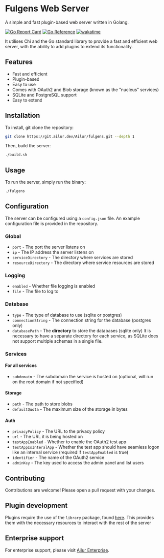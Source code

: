 # Fulgens Web Server
A simple and fast plugin-based web server written in Golang.

[![Go Report Card](https://goreportcard.com/badge/git.ailur.dev/ailur/fulgens)](https://goreportcard.com/report/git.ailur.dev/ailur/fulgens) [![Go Reference](https://pkg.go.dev/badge/git.ailur.dev/ailur/fulgens.svg)](https://pkg.go.dev/git.ailur.dev/ailur/fulgens) [![wakatime](https://wakatime.com/badge/user/754e87c4-b184-4291-9f4e-0392f3c2126c/project/1f4885c6-3a1b-4f0d-b72b-5659c94ea2ad.svg)](https://wakatime.com/badge/user/754e87c4-b184-4291-9f4e-0392f3c2126c/project/1f4885c6-3a1b-4f0d-b72b-5659c94ea2ad)

It utilises Chi and the Go standard library to provide a fast and efficient web server, with the ability to add plugins to extend its functionality.

## Features
- Fast and efficient
- Plugin-based
- Easy to use
- Comes with OAuth2 and Blob storage (known as the "nucleus" services)
- SQLite and PostgreSQL support
- Easy to extend

## Installation
To install, git clone the repository:
```sh
git clone https://git.ailur.dev/Ailur/fulgens.git --depth 1
```

Then, build the server:
```sh
./build.sh
```

## Usage
To run the server, simply run the binary:
```sh
./fulgens
```

## Configuration
The server can be configured using a `config.json` file. An example configuration file is provided in the repository.
### Global
- `port` - The port the server listens on
- `ip` - The IP address the server listens on
- `serviceDirectory` - The directory where services are stored
- `resourceDirectory` - The directory where service resources are stored
### Logging
- `enabled` - Whether file logging is enabled
- `file` - The file to log to
### Database
- `type` - The type of database to use (sqlite or postgres)
- `connectionString` - The connection string for the database (postgres only)
- `databasePath` - The **directory** to store the databases (sqlite only)
It is necessary to have a separate directory for each service, as SQLite does not support multiple schemas in a single file.
### Services
#### For all services
- `subdomain` - The subdomain the service is hosted on (optional, will run on the root domain if not specified)
#### Storage
- `path` - The path to store blobs
- `defaultQuota` - The maximum size of the storage in bytes
#### Auth
- `privacyPolicy` - The URL to the privacy policy
- `url` - The URL it is being hosted on
- `testAppEnabled` - Whether to enable the OAuth2 test app
- `testAppIsInteralApp` - Whether the test app should have seamless logon like an internal service (required if `testAppEnabled` is true)
- `identifier` - The name of the OAuth2 service
- `adminKey` - The key used to access the admin panel and list users

## Contributing
Contributions are welcome! Please open a pull request with your changes.

## Plugin development
Plugins require the use of the `library` package, found [here](https://pkg.go.dev/git.ailur.dev/Ailur/fulgens/library).
This provides them with the necessary resources to interact with the rest of the server

## Enterprise support
For enterprise support, please visit [Ailur Enterprise](https://ailur.dev/enterprise).